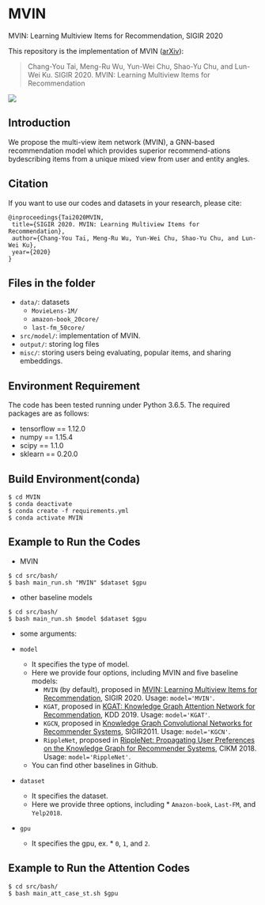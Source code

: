 # MVIN
MVIN: Learning Multiview Items for Recommendation, SIGIR 2020

This repository is the implementation of MVIN ([arXiv](https://arxiv.org/abs/2005.12516)):
> Chang-You Tai, Meng-Ru Wu, Yun-Wei Chu, Shao-Yu Chu, and Lun-Wei Ku. SIGIR 2020. MVIN: Learning Multiview Items for Recommendation

<img src="https://github.com/johnnyjana730/MVIN/blob/master/img.PNG">

## Introduction
We propose the multi-view item network (MVIN), a GNN-based recommendation model which provides superior recommend-ations bydescribing items from a unique mixed view from user and entity angles.

## Citation 
If you want to use our codes and datasets in your research, please cite:
```
@inproceedings{Tai2020MVIN,
 title={SIGIR 2020. MVIN: Learning Multiview Items for Recommendation},
 author={Chang-You Tai, Meng-Ru Wu, Yun-Wei Chu, Shao-Yu Chu, and Lun-Wei Ku},
 year={2020}
}
```
## Files in the folder

- `data/`: datasets
  - `MovieLens-1M/`
  - `amazon-book_20core/`
  - `last-fm_50core/`
- `src/model/`: implementation of MVIN.
- `output/`: storing log files
- `misc/`: storing users being evaluating, popular items, and sharing embeddings.

## Environment Requirement
The code has been tested running under Python 3.6.5. The required packages are as follows:
* tensorflow == 1.12.0
* numpy == 1.15.4
* scipy == 1.1.0
* sklearn == 0.20.0

## Build Environment(conda)
```
$ cd MVIN
$ conda deactivate
$ conda create -f requirements.yml
$ conda activate MVIN
```

## Example to Run the Codes

* MVIN
```
$ cd src/bash/
$ bash main_run.sh "MVIN" $dataset $gpu
```
* other baseline models
```
$ cd src/bash/
$ bash main_run.sh $model $dataset $gpu
```
* some arguments:

* `model`
  * It specifies the type of model.
  * Here we provide four options, including MVIN and five baseline models:
    * `MVIN` (by default), proposed in [MVIN: Learning Multiview Items for Recommendation](https://arxiv.org/abs/2005.12516), SIGIR 2020. Usage: `model='MVIN'`.
    * `KGAT`, proposed in [KGAT: Knowledge Graph Attention Network for Recommendation](https://arxiv.org/abs/1905.07854), KDD 2019. Usage: `model='KGAT'`.
    * `KGCN`, proposed in [Knowledge Graph Convolutional Networks for Recommender Systems](https://arxiv.org/abs/1904.12575), SIGIR2011. Usage: `model='KGCN'`.
    * `RippleNet`, proposed in [RippleNet: Propagating User Preferences on the Knowledge Graph for Recommender Systems](https://arxiv.org/pdf/1803.03467.pdf), CIKM 2018. Usage: `model='RippleNet'`.
  * You can find other baselines in Github.
  
* `dataset`
  * It specifies the dataset.
  * Here we provide three options, including  * `Amazon-book`, `Last-FM`, and `Yelp2018`.

* `gpu`
  * It specifies the gpu, ex. * `0`, `1`, and `2`.

 
## Example to Run the Attention Codes
```
$ cd src/bash/
$ bash main_att_case_st.sh $gpu
```
